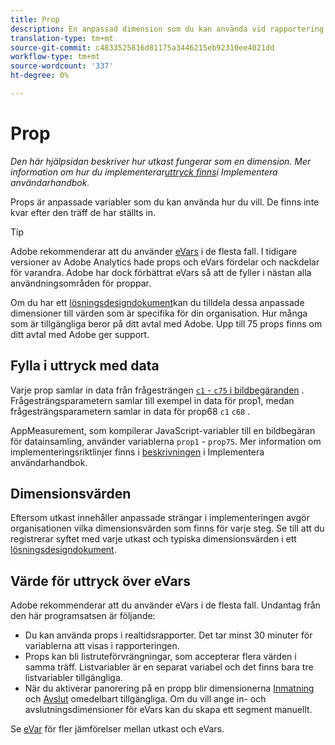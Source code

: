 ```yaml
---
title: Prop
description: En anpassad dimension som du kan använda vid rapportering.
translation-type: tm+mt
source-git-commit: c4833525816d81175a3446215eb92310ee4021dd
workflow-type: tm+mt
source-wordcount: '337'
ht-degree: 0%

---
```



# Prop

*Den här hjälpsidan beskriver hur utkast fungerar som en dimension. Mer information om hur du implementerar[uttryck finns](/help/implement/vars/page-vars/prop.md)i Implementera användarhandbok.*

Props är anpassade variabler som du kan använda hur du vill. De finns inte kvar efter den träff de har ställts in.

>[!TIP]
>
>Adobe rekommenderar att du använder [eVars](evar.md) i de flesta fall. I tidigare versioner av Adobe Analytics hade props och eVars fördelar och nackdelar för varandra. Adobe har dock förbättrat eVars så att de fyller i nästan alla användningsområden för proppar.

Om du har ett [lösningsdesigndokument](/help/implement/prepare/solution-design.md)kan du tilldela dessa anpassade dimensioner till värden som är specifika för din organisation. Hur många som är tillgängliga beror på ditt avtal med Adobe. Upp till 75 props finns om ditt avtal med Adobe ger support.

## Fylla i uttryck med data

Varje prop samlar in data från frågesträngen [`c1` - `c75` i bildbegäranden](/help/implement/validate/query-parameters.md) . Frågesträngsparametern samlar till exempel in data för prop1, medan frågesträngsparametern samlar in data för prop68 `c1` `c68` .

AppMeasurement, som kompilerar JavaScript-variabler till en bildbegäran för datainsamling, använder variablerna `prop1` - `prop75`. Mer information om implementeringsriktlinjer finns i [beskrivningen](/help/implement/vars/page-vars/prop.md) i Implementera användarhandbok.

## Dimensionsvärden

Eftersom utkast innehåller anpassade strängar i implementeringen avgör organisationen vilka dimensionsvärden som finns för varje steg. Se till att du registrerar syftet med varje utkast och typiska dimensionsvärden i ett [lösningsdesigndokument](/help/implement/prepare/solution-design.md).

## Värde för uttryck över eVars

Adobe rekommenderar att du använder eVars i de flesta fall. Undantag från den här programsatsen är följande:

* Du kan använda props i realtidsrapporter. Det tar minst 30 minuter för variablerna att visas i rapporteringen.
* Props kan bli listruteförvrängningar, som accepterar flera värden i samma träff. Listvariabler är en separat variabel och det finns bara tre listvariabler tillgängliga.
* När du aktiverar panorering på en propp blir dimensionerna [Inmatning](entry-dimensions.md) och [Avslut](exit-dimensions.md) omedelbart tillgängliga. Om du vill ange in- och avslutningsdimensioner för eVars kan du skapa ett segment manuellt.

Se [eVar](evar.md) för fler jämförelser mellan utkast och eVars.
